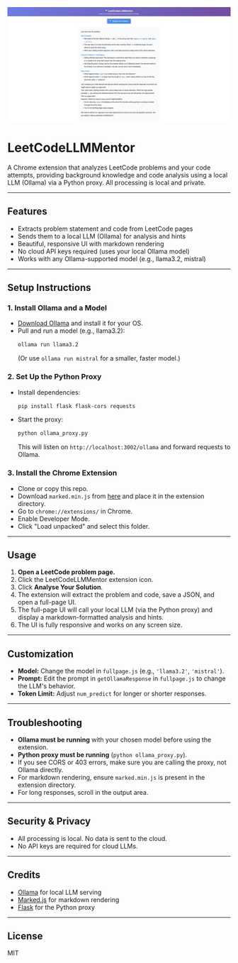 ![LeetCodeLLMMentor Screenshot](image.png)

# LeetCodeLLMMentor

A Chrome extension that analyzes LeetCode problems and your code attempts, providing background knowledge and code analysis using a local LLM (Ollama) via a Python proxy. All processing is local and private.

---

## Features
- Extracts problem statement and code from LeetCode pages
- Sends them to a local LLM (Ollama) for analysis and hints
- Beautiful, responsive UI with markdown rendering
- No cloud API keys required (uses your local Ollama model)
- Works with any Ollama-supported model (e.g., llama3.2, mistral)

---

## Setup Instructions

### 1. **Install Ollama and a Model**
- [Download Ollama](https://ollama.com/download) and install it for your OS.
- Pull and run a model (e.g., llama3.2):
  ```bash
  ollama run llama3.2
  ```
  (Or use `ollama run mistral` for a smaller, faster model.)

### 2. **Set Up the Python Proxy**
- Install dependencies:
  ```bash
  pip install flask flask-cors requests
  ```
- Start the proxy:
  ```bash
  python ollama_proxy.py
  ```
  This will listen on `http://localhost:3002/ollama` and forward requests to Ollama.

### 3. **Install the Chrome Extension**
- Clone or copy this repo.
- Download `marked.min.js` from [here](https://cdn.jsdelivr.net/npm/marked/marked.min.js) and place it in the extension directory.
- Go to `chrome://extensions/` in Chrome.
- Enable Developer Mode.
- Click "Load unpacked" and select this folder.

---

## Usage
1. **Open a LeetCode problem page.**
2. Click the LeetCodeLLMMentor extension icon.
3. Click **Analyse Your Solution**.
4. The extension will extract the problem and code, save a JSON, and open a full-page UI.
5. The full-page UI will call your local LLM (via the Python proxy) and display a markdown-formatted analysis and hints.
6. The UI is fully responsive and works on any screen size.

---

## Customization
- **Model:** Change the model in `fullpage.js` (e.g., `'llama3.2'`, `'mistral'`).
- **Prompt:** Edit the prompt in `getOllamaResponse` in `fullpage.js` to change the LLM's behavior.
- **Token Limit:** Adjust `num_predict` for longer or shorter responses.

---

## Troubleshooting
- **Ollama must be running** with your chosen model before using the extension.
- **Python proxy must be running** (`python ollama_proxy.py`).
- If you see CORS or 403 errors, make sure you are calling the proxy, not Ollama directly.
- For markdown rendering, ensure `marked.min.js` is present in the extension directory.
- For long responses, scroll in the output area.

---

## Security & Privacy
- All processing is local. No data is sent to the cloud.
- No API keys are required for cloud LLMs.

---

## Credits
- [Ollama](https://ollama.com/) for local LLM serving
- [Marked.js](https://marked.js.org/) for markdown rendering
- [Flask](https://flask.palletsprojects.com/) for the Python proxy

---

## License
MIT 